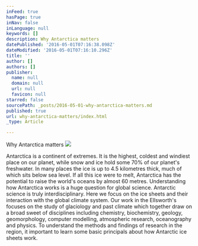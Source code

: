 ```yaml
---
inFeed: true
hasPage: true
inNav: false
inLanguage: null
keywords: []
description: Why Antarctica matters
datePublished: '2016-05-01T07:16:38.098Z'
dateModified: '2016-05-01T07:16:10.296Z'
title: ''
author: []
authors: []
publisher:
  name: null
  domain: null
  url: null
  favicon: null
starred: false
sourcePath: _posts/2016-05-01-why-antarctica-matters.md
published: true
url: why-antarctica-matters/index.html
_type: Article

---
```

Why Antarctica matters
![](https://the-grid-user-content.s3-us-west-2.amazonaws.com/6844598c-b6c5-420e-9bb3-5135ad2bf97f.jpg)

Antarctica is a continent of extremes. It is the highest, coldest and windiest place on our planet, while snow and ice hold some 70% of our planet's freshwater. In many places the ice is up to 4.5 kilometres thick, much of which sits below sea level. If all this ice were to melt, Antarctica has the potential to raise the world's oceans by almost 60 metres. Understanding how Antarctica works is a huge question for global science. Antarctic science is truly interdisciplinary. Here we focus on the ice sheets and their interaction with the global climate system. Our work in the Ellsworth's focuses on the study of glaciology and past climate which together draw on a broad sweet of disciplines including chemistry, biochemistry, geology, geomorphology, computer modelling, atmospheric research, oceanography and physics. To understand the methods and findings of research in the region, it important to learn some basic principals about how Antarctic ice sheets work.